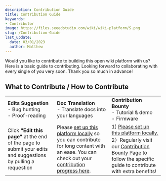```yaml
---
description: Contribution Guide
title: Contribution Guide
keywords:
- Contributor
image: https://files.seeedstudio.com/wiki/wiki-platform/S.png
slug: /Contribution-Guide
last_update:
  date: 03/01/2023
  author: Matthew
---
```


Would you like to contribute to building this open wiki platform with us? Here is a basic guide to contributing. Looking forward to collaborating with every single of you very soon. Thank you so much in advance!

## What to Contribute / How to Contribute

<table align="center">
  <tbody>
    <tr>
    <td>
    <strong>Edits Suggestion</strong><br/>- Bug hunting<br/>- Proof-reading
    </td>
    <td><strong>Doc Translation</strong><br/>- Translate docs into your languages</td>
    <td>
    <strong>Contribution Bounty</strong><br/>- Tutorial & demo<br/>- Firmware
    </td>
    </tr>
    <tr>
    <td>
    Click <strong>"Edit this page"</strong> at the end of the page to submit your edits and suggestions by pulling a requestion</td>
    <td>Please <a href="https://github.com/Seeed-Studio/wiki-documents/blob/docusaurus-version/HOW_TO.md" target="_blank"><span>set up this platform locally</span></a> so you can contribute for long content with an ease. You can check out your <a href="https://github.com/Seeed-Studio/wiki-documents/projects?query=is%3Aopen" target="_blank"><span>contribution progress here</span></a>.
    </td>
    <td>1) <a href="https://github.com/Seeed-Studio/wiki-documents/blob/docusaurus-version/HOW_TO.md" target="_blank"><span>Please set up this platform locally.</span></a>  <br/>2）Regularly visit our <a href="https://github.com/Seeed-Studio/wiki-documents/blob/docusaurus-version/TASK.md" target="_blank"><span>Contribution Bounty Page</span></a> to follow the specific guide to contribute with extra benefits!</td>
    </tr>
  </tbody></table>

